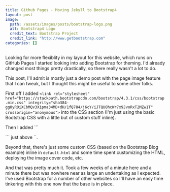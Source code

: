 ```yaml
---
title: Github Pages - Moving Jekyll to Bootstrap4
layout: post
image:
  path: /assets/images/posts/bootstrap-logo.png
  alt: Bootstrap4 Logo
  credit_text: Bootstrap Project
  credit_link: "http://www.getbootstrap.com"
categories: []
---
```

Looking for more flexiblity in my layout for this website, which runs on GitHub Pages I started looking into adding Bootstrap for theming. I'd already changed most things pretty drastically, so there really wasn't a lot to do.
<!--more-->

This post, I'll admit is mostly just a demo post with the page image feature that I can tweak, but I thought this might be useful to some other folks.

First off I added ```<link rel="stylesheet" href="https://stackpath.bootstrapcdn.com/bootstrap/4.3.1/css/bootstrap.min.css" integrity="sha384-ggOyR0iXCbMQv3Xipma34MD+dH/1fQ784/j6cY/iJTQUOhcWr7x9JvoRxT2MZw1T" crossorigin="anonymous">``` into the CSS section (I'm just using the basic Bootstrap CSS with a little but of custom stuff inline).

Then I added ```<script src="https://code.jquery.com/jquery-3.3.1.slim.min.js" integrity="sha384-q8i/X+965DzO0rT7abK41JStQIAqVgRVzpbzo5smXKp4YfRvH+8abtTE1Pi6jizo" crossorigin="anonymous"></script>
<script src="https://cdnjs.cloudflare.com/ajax/libs/popper.js/1.14.7/umd/popper.min.js" integrity="sha384-UO2eT0CpHqdSJQ6hJty5KVphtPhzWj9WO1clHTMGa3JDZwrnQq4sF86dIHNDz0W1" crossorigin="anonymous"></script>
<script src="https://stackpath.bootstrapcdn.com/bootstrap/4.3.1/js/bootstrap.min.js" integrity="sha384-JjSmVgyd0p3pXB1rRibZUAYoIIy6OrQ6VrjIEaFf/nJGzIxFDsf4x0xIM+B07jRM" crossorigin="anonymous"></script>``` just above `</body>`.

Beyond that, there's just some custom CSS (based on the Bootstrap Blog example) inline in `default.html` and some time spent customizing the HTML, deploying the image cover code, etc.

And that was pretty much it. Took a few weeks of a minute here and a minute there but was nowhere near as large an undertaking as I expected. I've used Bootstrap for a number of other websites so I'll have an easy time tinkering with this one now that the base is in place.
